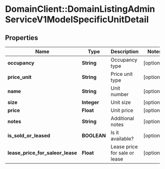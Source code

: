 # DomainClient::DomainListingAdminServiceV1ModelSpecificUnitDetail

## Properties
Name | Type | Description | Notes
------------ | ------------- | ------------- | -------------
**occupancy** | **String** | Occupancy type | [optional] 
**price_unit** | **String** | Price unit type | [optional] 
**name** | **String** | Unit number | [optional] 
**size** | **Integer** | Unit size | [optional] 
**price** | **Float** | Unit price | [optional] 
**notes** | **String** | Additional notes | [optional] 
**is_sold_or_leased** | **BOOLEAN** | Is it available? | [optional] 
**lease_price_for_saleor_lease** | **Float** | Lease price for sale or lease | [optional] 


